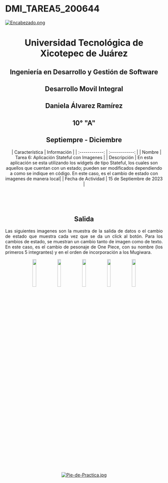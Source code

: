# DMI_TAREA5_200644

[![Encabezado.png](https://i.postimg.cc/PJKtvHNC/Encabezado.png)](https://postimg.cc/K3kXCdPb)

<div align="center">
  
# Universidad Tecnológica de Xicotepec de Juárez

## Ingeniería en Desarrollo y Gestión de Software

## Desarrollo Movil Integral

## Daniela Álvarez Ramírez
 
## 10° "A"

## Septiempre - Diciembre


&nbsp;
&nbsp;
|  Característica |  Información |
| :------------: | :------------: |
| Nombre  |  Tarea 6: Aplicación Stateful con Imagenes |
| Descripción  |  En esta aplicación se esta utilizando los widgets de tipo Stateful, los cuales son aquellos que cuentan con un estado; pueden ser modificados dependiendo a como se indique en código. En este caso, es el cambio de estado con imagenes de manera local|
|  Fecha de Actividad  |  15 de Septiembre de 2023  |

&nbsp;
&nbsp;

&nbsp;
&nbsp;

## Salida
<p align="justify">
  Las siguientes imagenes son la muestra de la salida de datos o el cambio de estado que muestra cada vez que se da un click al botón.
  Para los cambios de estado, se muestran un cambio tanto de imagen como de texto. En este caso, es el cambio de pesonaje de One Piece, con su nombre (los primeros 5 integrantes) y en el orden de incorporación a los Mugiwara.
</p>
<p  align="center">
  <img src="https://github.com/Daniela06112002/DMI_TAREA6_200644/blob/main/screenshots/luffy1.jpg" width="15%"/>
  <img src="https://github.com/Daniela06112002/DMI_TAREA6_200644/blob/main/screenshots/zoro2.jpg" width="15%"/>
  <img src="https://github.com/Daniela06112002/DMI_TAREA6_200644/blob/main/screenshots/nami3.jpg" width="15%"/>
  <img src="https://github.com/Daniela06112002/DMI_TAREA6_200644/blob/main/screenshots/ussop4.jpg" width="15%"/>
  <img src="https://github.com/Daniela06112002/DMI_TAREA6_200644/blob/main/screenshots/sanji4.jpg" width="15%"/>
</p>


<br>
<br>
<br>
<br>

[![Pie-de-Practica.jpg](https://i.postimg.cc/MKKZ2nrV/Pie-de-Practica.jpg)](https://postimg.cc/WtCc01V1)
